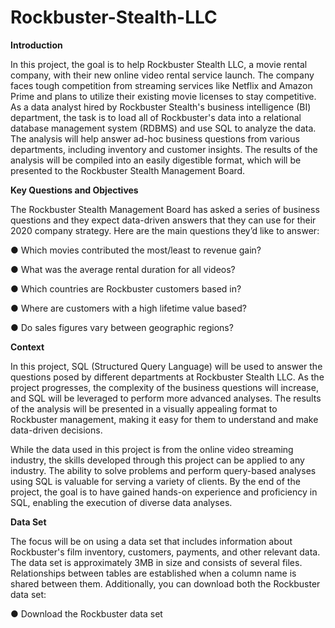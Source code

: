 # Rockbuster-Stealth-LLC

**Introduction**

In this project, the goal is to help Rockbuster Stealth LLC, a movie rental company, with their new online video rental service launch. The company faces tough competition from streaming services like Netflix and Amazon Prime and plans to utilize their existing movie licenses to stay competitive. As a data analyst hired by Rockbuster Stealth's business intelligence (BI) department, the task is to load all of Rockbuster's data into a relational database management system (RDBMS) and use SQL to analyze the data. The analysis will help answer ad-hoc business questions from various departments, including inventory and customer insights. The results of the analysis will be compiled into an easily digestible format, which will be presented to the Rockbuster Stealth Management Board.


**Key Questions and Objectives**

The Rockbuster Stealth Management Board has asked a series of business questions and they expect data-driven answers that they can use for their 2020 company strategy. Here are the main questions they’d like to answer:

● Which movies contributed the most/least to revenue gain?

● What was the average rental duration for all videos?

● Which countries are Rockbuster customers based in?

● Where are customers with a high lifetime value based?

● Do sales figures vary between geographic regions?


**Context**

In this project, SQL (Structured Query Language) will be used to answer the questions posed by different departments at Rockbuster Stealth LLC. As the project progresses, the complexity of the business questions will increase, and SQL will be leveraged to perform more advanced analyses. The results of the analysis will be presented in a visually appealing format to Rockbuster management, making it easy for them to understand and make data-driven decisions. 

While the data used in this project is from the online video streaming industry, the skills developed through this project can be applied to any industry. The ability to solve problems and perform query-based analyses using SQL is valuable for serving a variety of clients. By the end of the project, the goal is to have gained hands-on experience and proficiency in SQL, enabling the execution of diverse data analyses.


**Data Set**

The focus will be on using a data set that includes information about Rockbuster's film inventory, customers, payments, and other relevant data. The data set is approximately 3MB in size and consists of several files. Relationships between tables are established when a column name is shared between them. Additionally, you can download both the Rockbuster data set:

● Download the Rockbuster data set
